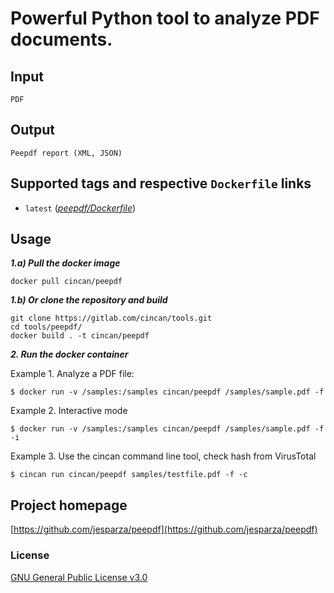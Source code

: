 # Powerful Python tool to analyze PDF documents.

## Input

```
PDF
```

## Output

```
Peepdf report (XML, JSON)
```

## Supported tags and respective `Dockerfile` links

* `latest` ([*peepdf/Dockerfile*](https://gitlab.com/CinCan/dockerfiles/blob/master/peepdf/Dockerfile))


## Usage



***1.a) Pull the docker image*** 

```
docker pull cincan/peepdf
```

***1.b) Or clone the repository and build***

```
git clone https://gitlab.com/cincan/tools.git
cd tools/peepdf/
docker build . -t cincan/peepdf
```

***2. Run the docker container***  

Example 1. Analyze a PDF file:

`$ docker run -v /samples:/samples cincan/peepdf /samples/sample.pdf -f`

Example 2. Interactive mode

`$ docker run -v /samples:/samples cincan/peepdf /samples/sample.pdf -f -i`

Example 3. Use the cincan command line tool, check hash from VirusTotal

`$ cincan run cincan/peepdf samples/testfile.pdf -f -c`  


## Project homepage

[https://github.com/jesparza/peepdf](https://github.com/jesparza/peepdf)


### License

[GNU General Public License v3.0](https://github.com/jesparza/peepdf/blob/master/COPYING)
